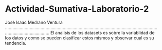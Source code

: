 # Actividad-Sumativa-Laboratorio-2
José Isaac Medrano Ventura
................................................................................................................................................................
El analisis de los datasets es sobre la variablidad de los datos y como se pueden clasificar estos mismos y observar cual es su tendencia.
